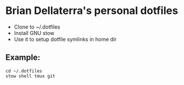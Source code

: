 Brian Dellaterra's personal dotfiles
====================================

- Clone to ~/.dotfiles
- Install GNU stow
- Use it to setup dotfile symlinks in home dir

Example:
--------
```
cd ~/.dotfiles
stow shell tmux git
```

